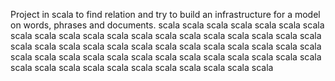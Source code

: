 Project in scala to find relation and try to build an infrastructure for a model on words, phrases and documents.
scala scala scala scala scala scala scala scala scala scala scala scala scala scala scala scala scala scala scala 
scala scala scala scala scala scala scala scala scala scala scala scala scala scala scala scala scala scala scala 
scala scala scala scala scala scala scala scala scala scala scala scala scala scala scala scala scala scala scala 
